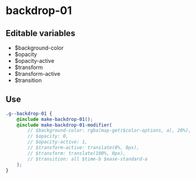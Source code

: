 # backdrop-01

## Editable variables

-   $background-color
-   $opacity
-   $opacity-active
-   $transform
-   $transform-active
-   $transition

## Use

```scss
.g--backdrop-01 {
    @include make-backdrop-01();
    @include make-backdrop-01-modifier(
        // $background-color: rgba(map-get($color-options, a), 20%),
        // $opacity: 0,
        // $opacity-active: 1,
        // $transform-active: translate(0%, 0px),
        // $transform: translate(100%, 0px),
        // $transition: all $time-b $ease-standard-a
    );
}
```
